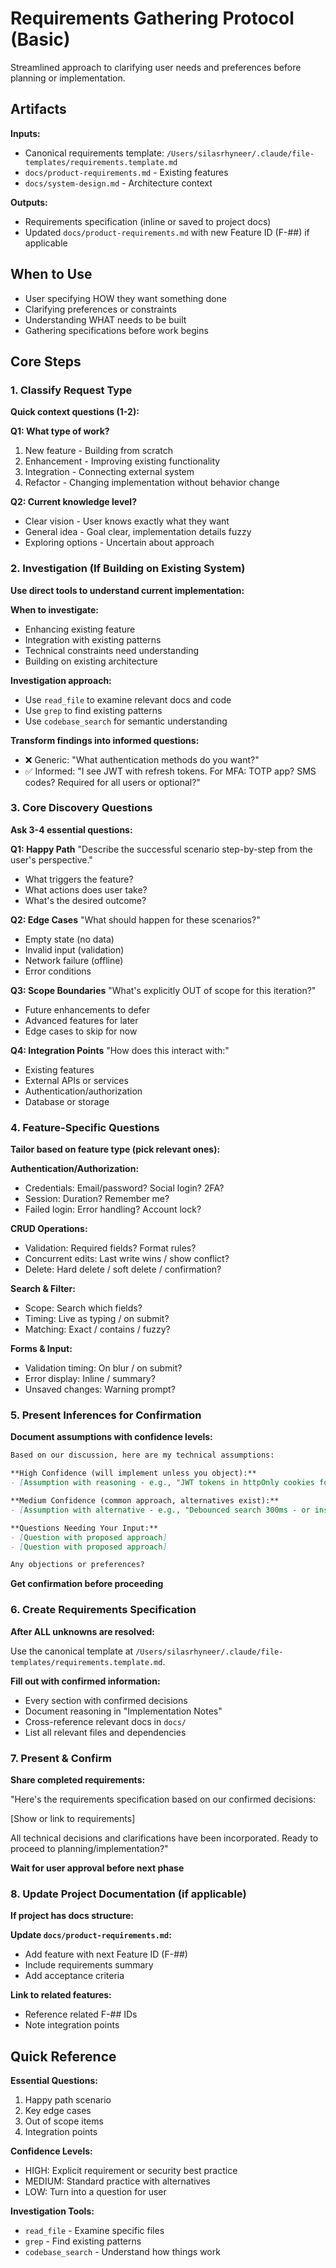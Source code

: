 # Requirements Gathering Protocol (Basic)

Streamlined approach to clarifying user needs and preferences before planning or implementation.

## Artifacts

**Inputs:**
- Canonical requirements template: `/Users/silasrhyneer/.claude/file-templates/requirements.template.md`
- `docs/product-requirements.md` - Existing features
- `docs/system-design.md` - Architecture context

**Outputs:**
- Requirements specification (inline or saved to project docs)
- Updated `docs/product-requirements.md` with new Feature ID (F-##) if applicable

## When to Use
- User specifying HOW they want something done
- Clarifying preferences or constraints
- Understanding WHAT needs to be built
- Gathering specifications before work begins

## Core Steps

### 1. Classify Request Type
**Quick context questions (1-2):**

**Q1: What type of work?**
1. New feature - Building from scratch
2. Enhancement - Improving existing functionality
3. Integration - Connecting external system
4. Refactor - Changing implementation without behavior change

**Q2: Current knowledge level?**
- Clear vision - User knows exactly what they want
- General idea - Goal clear, implementation details fuzzy
- Exploring options - Uncertain about approach

### 2. Investigation (If Building on Existing System)
**Use direct tools to understand current implementation:**

**When to investigate:**
- Enhancing existing feature
- Integration with existing patterns
- Technical constraints need understanding
- Building on existing architecture

**Investigation approach:**
- Use `read_file` to examine relevant docs and code
- Use `grep` to find existing patterns
- Use `codebase_search` for semantic understanding

**Transform findings into informed questions:**
- ❌ Generic: "What authentication methods do you want?"
- ✅ Informed: "I see JWT with refresh tokens. For MFA: TOTP app? SMS codes? Required for all users or optional?"

### 3. Core Discovery Questions
**Ask 3-4 essential questions:**

**Q1: Happy Path**
"Describe the successful scenario step-by-step from the user's perspective."
- What triggers the feature?
- What actions does user take?
- What's the desired outcome?

**Q2: Edge Cases**
"What should happen for these scenarios?"
- Empty state (no data)
- Invalid input (validation)
- Network failure (offline)
- Error conditions

**Q3: Scope Boundaries**
"What's explicitly OUT of scope for this iteration?"
- Future enhancements to defer
- Advanced features for later
- Edge cases to skip for now

**Q4: Integration Points**
"How does this interact with:"
- Existing features
- External APIs or services
- Authentication/authorization
- Database or storage

### 4. Feature-Specific Questions
**Tailor based on feature type (pick relevant ones):**

**Authentication/Authorization:**
- Credentials: Email/password? Social login? 2FA?
- Session: Duration? Remember me?
- Failed login: Error handling? Account lock?

**CRUD Operations:**
- Validation: Required fields? Format rules?
- Concurrent edits: Last write wins / show conflict?
- Delete: Hard delete / soft delete / confirmation?

**Search & Filter:**
- Scope: Search which fields?
- Timing: Live as typing / on submit?
- Matching: Exact / contains / fuzzy?

**Forms & Input:**
- Validation timing: On blur / on submit?
- Error display: Inline / summary?
- Unsaved changes: Warning prompt?

### 5. Present Inferences for Confirmation
**Document assumptions with confidence levels:**

```markdown
Based on our discussion, here are my technical assumptions:

**High Confidence (will implement unless you object):**
- [Assumption with reasoning - e.g., "JWT tokens in httpOnly cookies for security"]

**Medium Confidence (common approach, alternatives exist):**
- [Assumption with alternative - e.g., "Debounced search 300ms - or instant?"]

**Questions Needing Your Input:**
- [Question with proposed approach]
- [Question with proposed approach]

Any objections or preferences?
```

**Get confirmation before proceeding**

### 6. Create Requirements Specification
**After ALL unknowns are resolved:**

Use the canonical template at `/Users/silasrhyneer/.claude/file-templates/requirements.template.md`.

**Fill out with confirmed information:**
- Every section with confirmed decisions
- Document reasoning in "Implementation Notes"
- Cross-reference relevant docs in `docs/`
- List all relevant files and dependencies

### 7. Present & Confirm
**Share completed requirements:**

"Here's the requirements specification based on our confirmed decisions:

[Show or link to requirements]

All technical decisions and clarifications have been incorporated. Ready to proceed to planning/implementation?"

**Wait for user approval before next phase**

### 8. Update Project Documentation (if applicable)
**If project has docs structure:**

**Update `docs/product-requirements.md`:**
- Add feature with next Feature ID (F-##)
- Include requirements summary
- Add acceptance criteria

**Link to related features:**
- Reference related F-## IDs
- Note integration points

## Quick Reference

**Essential Questions:**
1. Happy path scenario
2. Key edge cases
3. Out of scope items
4. Integration points

**Confidence Levels:**
- HIGH: Explicit requirement or security best practice
- MEDIUM: Standard practice with alternatives
- LOW: Turn into a question for user

**Investigation Tools:**
- `read_file` - Examine specific files
- `grep` - Find existing patterns
- `codebase_search` - Understand how things work

